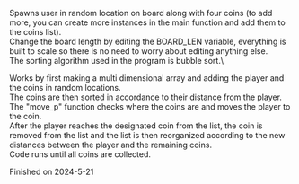 Spawns user in random location on board along with four coins (to add more, you can create more instances in the main function and add them to the coins list).\
Change the board length by editing the BOARD_LEN variable, everything is built to scale so there is no need to worry about editing anything else.\
The sorting algorithm used in the program is bubble sort.\

Works by first making a multi dimensional array and adding the player and the coins in random locations.\
The coins are then sorted in accordance to their distance from the player.\
The "move_p" function checks where the coins are and moves the player to the coin.\
After the player reaches the designated coin from the list, the coin is removed from the list and the list is then reorganized according to the new distances between the player and the remaining coins.\
Code runs until all coins are collected.

Finished on 2024-5-21
